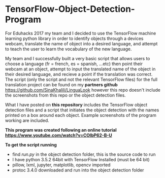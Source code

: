 # TensorFlow-Object-Detection-Program
For Eduhacks 2017 my team and I decided to use the TensorFlow machine learning python library in order to identify objects through a devices webcam, translate the name of object into a desired language, and attempt to teach the user to learn the vocabulary of the new language.

My team and I successfully built a very basic script that allows users to choose a language (fr = french, es = spanish, ...etc) then point their webcam at an object, attempt to input the translated name of the object in their desired language, and recieve a point if the translation was correct. The script (only the script and not the relevant TensorFlow files) for the full translation project can be found on my **partners github** https://github.com/SinaKhalili/LinguaLook however this repo doesn't include the screenshots from this repo or the object detection files.

What I have posted on **this repository** includes the TensorFlow object detection files and a script that initiates the object detection with the names printed on a box around each object. Example screenshots of the program working are included.

**This program was created following an online tutorial https://www.youtube.com/watch?v=COlbP62-B-U**

**To get the script running**
- find _run.py_ in the object detection folder, this is the source code to run
- I have python 3.5.2 64bit with TensorFlow Installed (must be 64 bit)
- pillow, lxml, jupyter, matplotlib, opencv imported 
- protoc 3.4.0 downloaded and run into the object detection folder
